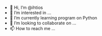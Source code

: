 - 👋 Hi, I’m @ihtios
- 👀 I’m interested in ...
- 🌱 I’m currently learning program on Python
- 💞️ I’m looking to collaborate on ...
- 📫 How to reach me ...

<!---
ihtios/ihtios is a ✨ special ✨ repository because its `README.md` (this file) appears on your GitHub profile.
You can click the Preview link to take a look at your changes.
--->
